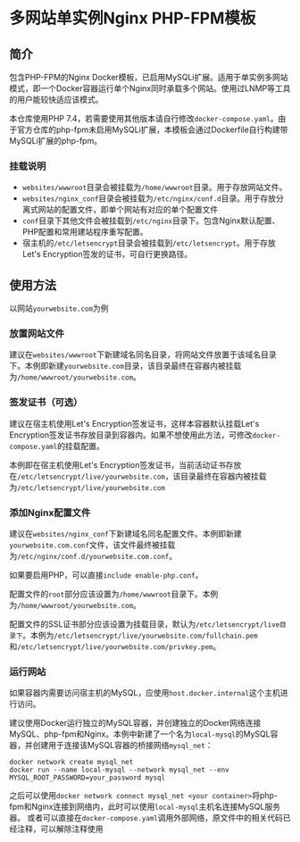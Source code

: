 # 多网站单实例Nginx PHP-FPM模板

## 简介

包含PHP-FPM的Nginx Docker模板，已启用MySQLi扩展。适用于单实例多网站模式，即一个Docker容器运行单个Nginx同时承载多个网站。使用过LNMP等工具的用户能较快适应该模式。

本仓库使用PHP 7.4，若需要使用其他版本请自行修改```docker-compose.yaml```。由于官方仓库的php-fpm未启用MySQLi扩展，本模板会通过Dockerfile自行构建带MySQLi扩展的php-fpm。

### 挂载说明

* ```websites/wwwroot```目录会被挂载为```/home/wwwroot```目录。用于存放网站文件。
* ```websites/nginx_conf```目录会被挂载为```/etc/nginx/conf.d```目录。用于存放分离式网站的配置文件，即单个网站有对应的单个配置文件
* ```conf```目录下其他文件会被挂载到```/etc/nginx```目录下。包含Nginx默认配置、PHP配置和常用建站程序重写配置。
* 宿主机的```/etc/letsencrypt```目录会被挂载到```/etc/letsencrypt```。用于存放Let's Encryption签发的证书，可自行更换路径。

## 使用方法

以网站```yourwebsite.com```为例

### 放置网站文件

建议在```websites/wwwroot```下新建域名同名目录，将网站文件放置于该域名目录下。本例即新建```yourwebsite.com```目录，该目录最终在容器内被挂载为```/home/wwwroot/yourwebsite.com```。

### 签发证书（可选）

建议在宿主机使用Let's Encryption签发证书，这样本容器默认挂载Let's Encryption签发证书存放目录到容器内。如果不想使用此方法，可修改```docker-compose.yaml```的挂载配置。

本例即在宿主机使用Let's Encryption签发证书，当前活动证书存放在```/etc/letsencrypt/live/yourwebsite.com```，该目录最终在容器内被挂载为```/etc/letsencrypt/live/yourwebsite.com```

### 添加Nginx配置文件

建议在```websites/nginx_conf```下新建域名同名配置文件。本例即新建```yourwebsite.com.conf```文件，该文件最终被挂载为```/etc/nginx/conf.d/yourwebsite.com.conf```。

如果要启用PHP，可以直接```include enable-php.conf```。

配置文件的```root```部分应该设置为```/home/wwwroot```目录下。本例为```/home/wwwroot/yourwebsite.com```。

配置文件的SSL证书部分应该设置为挂载目录，默认为```/etc/letsencrypt/live目录下```。本例为```/etc/letsencrypt/live/yourwebsite.com/fullchain.pem```和```/etc/letsencrypt/live/yourwebsite.com/privkey.pem```。

### 运行网站

如果容器内需要访问宿主机的MySQL，应使用```host.docker.internal```这个主机进行访问。

建议使用Docker运行独立的MySQL容器，并创建独立的Docker网络连接MySQL、php-fpm和Nginx。本例中新建了一个名为```local-mysql```的MySQL容器，并创建用于连接该MySQL容器的桥接网络```mysql_net```：

```
docker network create mysql_net
docker run --name local-mysql --network mysql_net --env MYSQL_ROOT_PASSWORD=your_password mysql
```

之后可以使用```docker network connect mysql_net <your container>```将php-fpm和Nginx连接到网络内，此时可以使用```local-mysql```主机名连接MySQL服务器。
或者可以直接在```docker-compose.yaml```调用外部网络，原文件中的相关代码已经注释，可以解除注释使用